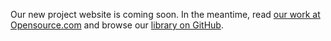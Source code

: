Our new project website is coming soon. In the meantime, read [our work at Opensource.com](https://opensource.com/open-organization) and browse our [library on GitHub](https://github.com/open-organization).

